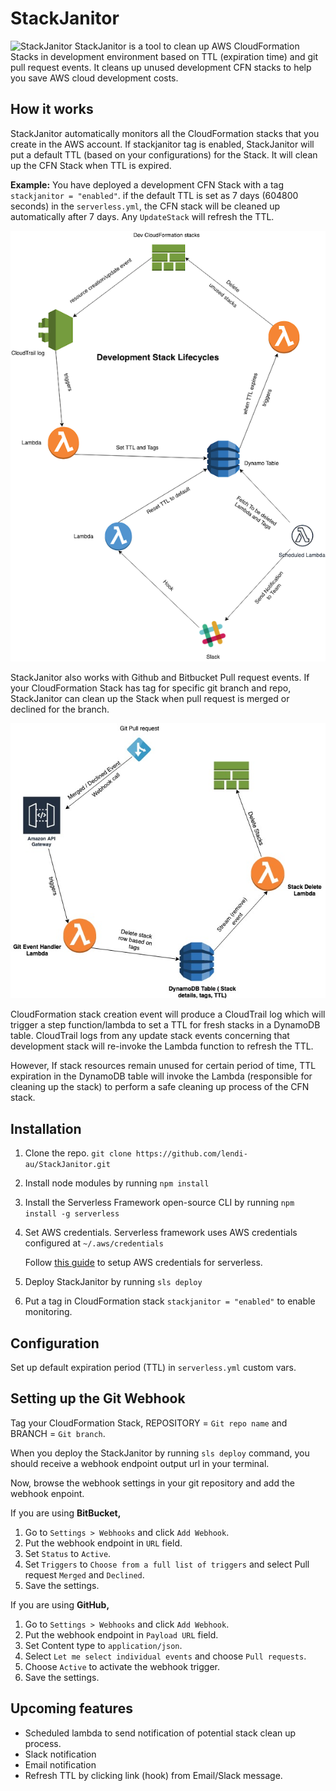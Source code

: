 # StackJanitor

![StackJanitor](https://i.imgur.com/KMkUEo6.jpg)
StackJanitor is a tool to clean up AWS CloudFormation Stacks in development environment based on TTL (expiration time) and git pull request events. It cleans up unused development CFN stacks to help you save AWS cloud development costs.

## How it works

StackJanitor automatically monitors all the CloudFormation stacks that you create in the AWS account. If stackjanitor tag is enabled, StackJanitor will put a default TTL (based on your configurations) for the Stack. It will clean up the CFN Stack when TTL is expired.

**Example:** You have deployed a development CFN Stack with a tag `stackjanitor = "enabled"`. if the default TTL is set as 7 days (604800 seconds) in the `serverless.yml`, the CFN stack will be cleaned up automatically after 7 days. Any `UpdateStack` will refresh the TTL.

![StackJanitor Architecture](./StackJanitor.png "StackJanitor Architecture")

StackJanitor also works with Github and Bitbucket Pull request events. If your CloudFormation Stack has tag for specific git branch and repo, StackJanitor can clean up the Stack when pull request is merged or declined for the branch.

![StackJanitor Architecture](./StackJanitor-git.jpg "StackJanitor Architecture")

CloudFormation stack creation event will produce a CloudTrail log which will trigger a step function/lambda to set a TTL for fresh stacks in a DynamoDB table.
CloudTrail logs from any update stack events concerning that development stack will re-invoke the Lambda function to refresh the TTL.

However, If stack resources remain unused for certain period of time, TTL expiration in the DynamoDB table will invoke the Lambda (responsible for cleaning up the stack) to perform a safe cleaning up process of the CFN stack.

## Installation

1. Clone the repo.
   `git clone https://github.com/lendi-au/StackJanitor.git`
2. Install node modules by running `npm install`
3. Install the Serverless Framework open-source CLI by running `npm install -g serverless`
4. Set AWS credentials. Serverless framework uses AWS credentials configured at `~/.aws/credentials`

   Follow [this guide](https://serverless.com/framework/docs/providers/aws/guide/credentials/) to setup AWS credentials for serverless.

5. Deploy StackJanitor by running `sls deploy`
6. Put a tag in CloudFormation stack `stackjanitor = "enabled"` to enable monitoring.

## Configuration

Set up default expiration period (TTL) in `serverless.yml` custom vars.

## Setting up the Git Webhook

Tag your CloudFormation Stack,
REPOSITORY = `Git repo name` and
BRANCH = `Git branch`.

When you deploy the StackJanitor by running `sls deploy` command, you should receive a webhook endpoint output url in your terminal.

Now, browse the webhook settings in your git repository and add the webhook enpoint.

If you are using **BitBucket,**

1. Go to `Settings > Webhooks` and click `Add Webhook`.
2. Put the webhook endpoint in `URL` field.
3. Set `Status` to `Active`.
4. Set `Triggers` to `Choose from a full list of triggers` and select Pull request `Merged` and `Declined`.
5. Save the settings.

If you are using **GitHub,**

1. Go to `Settings > Webhooks` and click `Add Webhook`.
2. Put the webhook endpoint in `Payload URL` field.
3. Set Content type to `application/json`.
4. Select `Let me select individual events` and choose `Pull requests`.
5. Choose `Active` to activate the webhook trigger.
6. Save the settings.

## Upcoming features

- Scheduled lambda to send notification of potential stack clean up process.
- Slack notification
- Email notification
- Refresh TTL by clicking link (hook) from Email/Slack message.
